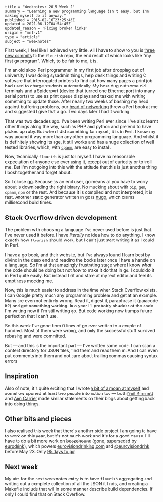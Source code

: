 ```
title = "Weeknotes: 2015 Week 1"
summary = "Learning a new programming language isn't easy, but I'm making myself do it anyway."
published = 2015-02-16T23:25:46Z
updated = 2021-06-12T08:54:45Z
updated_reason = 'Fixing broken links'
origin = "mnf-v1"
type = "article"
subject = "weeknotes"
```

First week, I feel like I achieved very little. All I have to show to you is
[three new commits][c] to the `flourish` repo, the end result of which looks
like "my first go program". Which, to be fair to me, it is.

I'm an old skool Perl programmer. In my first job after dropping out of
university I was doing sysadmin things, help desk things and writing C
software that interrogated printers to find out how many pages a print job had
used to charge students automatically. My boss dug out some old terminals and
a Spiderport (device that turned one Ethernet port into many serial ports) to
use as print queue displays and tasked me with writing something to update
those. After nearly two weeks of bashing my head against buffering problems,
our [head of networking][abs] threw a Perl book at me and suggested I give
that a go. Two days later I had it working.

That was two decades ago. I've been writing Perl ever since. I've also learnt
other things along the way, such as PHP and python and pretend to have picked
up ruby. But when I did something for myself, it is in Perl. I know my way
around it way more than any other programming language. And whilst it is
definitely showing its age, it still works and has a huge collection of well
tested libraries, which, with [`cpanm`][cpanm], are easy to install.

Now, technically `flourish` is just for myself. I have no reasonable
expectation of anyone else ever using it, except out of curiosity or to troll
me. But I'm not going into this with the attitude that this is just another
thing I bosh together and forget about.

So I chose [go][go]. Because as an end user, go means all you have to worry
about is downloading the right binary. No mucking about with `pip`, `gem`,
`cpanm`, `npm` or the rest. And because it is compiled and not interpreted, it
is fast. Another static generator written in go is [hugo][hugo], which claims
millisecond build times.


## Stack Overflow driven development

The problem with choosing a language I've never used before is just that. I've
never used it before. I have *literally* no idea how to do anything. I know
exactly how `flourish` should work, but I can't just start writing it as I
could in Perl.

I have a go book, and their website, but I've always found I learn best by
diving in the deep end and reading the books later once I have a handle on a
language. So I'm at that amazingly frustrating stage where I know *what* the
code should be doing but not *how* to make it do that in go. I could do it in
Perl quite easily. But instead I sit and stare at my text editor and feel its
emptiness mocking me.

Now, this is much easier to address in the time when Stack Overflow exists. I
can Google pretty much any programming problem and get at an example. Many are
even not entirely wrong. Read it, digest it, paraphrase it (paracode it?) and
get something working. In a year I'll probably shudder at the code I'm writing
now if I'm still writing go. But code working now trumps future perfection
that I can't use.

So this week I've gone from 0 lines of go ever written to a couple of hundred.
Most of them were wrong, and only the successful stuff survived rebasing and
were committed.

But — and this is the important part — I've written some code. I can scan a
content directory for JSON files, find them and read them in. And I can even
put comments into them and not care about trailing commas causing syntax
errors.


## Inspiration

Also of note, it's quite exciting that I wrote [a bit of a moan at myself][w0]
and somehow spurred at least two people into action too — both [Neil
Kimmett][nk] and [Ann Carrier][pd] made similar statements on their blogs
about getting back into doing things.


## Other bits and pieces

I also realised this week that there's another side project I am going to have
to work on this year, but it's not much work and it's for a good cause. I'll
have to do a bit more work on <del>boozehound</del> (gone, superseded by
[eurodrink][ed]), which powers [eurovisiondrinking.com][edw] and
[@eurovisiondrink][edt] before May 23. Only [95 days to go][days]!


## Next week

My aim for the next weeknotes entry is to have `flourish` aggregating and
writing out a complete collection of all the JSON it finds, and creating a
Makefile include that will in some manner describe build dependencies. If only
I could find that on Stack Overflow.


[c]: https://github.com/norm/flourish/compare/week/2015/0...week/2015/1
[abs]: https://twitter.com/abs0
[cpanm]: https://github.com/miyagawa/cpanminus
[go]: http://golang.org
[hugo]: https://gohugo.io
[nk]: https://kimmett.me/2015/02/11/working-on-side-projects.html
[pd]: http://www.pixeldiva.co.uk/blog/category/blogging-like-its-2000
[w0]: /weeknotes/2015-week-zero
[ed]: https://github.com/norm/eurodrink
[edw]: https://eurovisiondrinking.com
[edt]: https://twitter.com/eurovisiondrink
[days]: https://twitter.com/eurovisiondrink/status/567347180156227584
